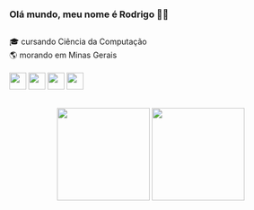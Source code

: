 ### Olá mundo, meu nome é Rodrigo 👋🏻
##
🎓 cursando Ciência da Computação <br>
🌎 morando em Minas Gerais <br> <br>
<img width="30px" src="https://cdn.jsdelivr.net/gh/devicons/devicon/icons/c/c-original.svg" />
<img width="30px" src="https://cdn.jsdelivr.net/gh/devicons/devicon/icons/html5/html5-original.svg" />
<img width="30px" src="https://cdn.jsdelivr.net/gh/devicons/devicon/icons/css3/css3-original.svg" />
<img width="30px" src="https://cdn.jsdelivr.net/gh/devicons/devicon/icons/javascript/javascript-original.svg" />
##
  <div align="center">
  <img height="165vw" src="https://github-readme-stats.vercel.app/api?username=rodrigoacs&show_icons=true&theme=dark&include_all_commits=true&count_private=true">
  <img height="165vw" src="https://github-readme-stats.vercel.app/api/top-langs/?username=rodrigoacs&layout=compact&langs_count=7&theme=dark">
  </div>

